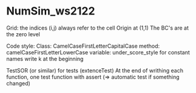 # NumSim_ws2122

Grid:
the indices (i,j) always refer to the cell
Origin at (1,1)
The BC's are at the zero level 


Code style:
Class: CamelCaseFirstLetterCapitalCase
method: camelCaseFirstLetterLowerCase
variable: under_score_style
for constant names write k at the beginning 

TestSOR (or similar) for tests (extenceTest)
At the end of writhing each function, one test function with assert (=> automatic test if something changed) 






